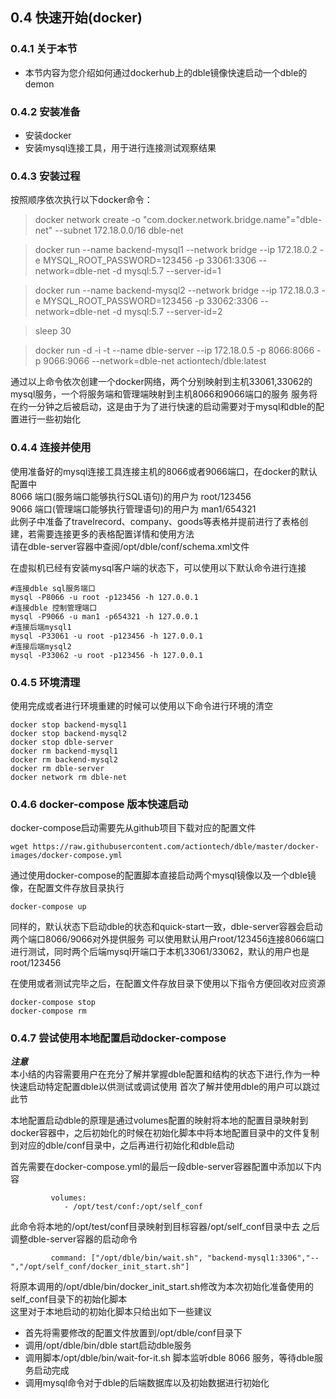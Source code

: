 ## 0.4 快速开始(docker)  
### 0.4.1 关于本节       
 + 本节内容为您介绍如何通过dockerhub上的dble镜像快速启动一个dble的demon
 
### 0.4.2 安装准备
 + 安装docker
 + 安装mysql连接工具，用于进行连接测试观察结果

### 0.4.3 安装过程
 按照顺序依次执行以下docker命令：
 
> docker network create -o "com.docker.network.bridge.name"="dble-net" --subnet 172.18.0.0/16 dble-net

> docker run --name backend-mysql1 --network bridge --ip 172.18.0.2  -e MYSQL_ROOT_PASSWORD=123456 -p 33061:3306 --network=dble-net -d mysql:5.7 --server-id=1

> docker run --name backend-mysql2  --network bridge --ip 172.18.0.3 -e MYSQL_ROOT_PASSWORD=123456 -p 33062:3306 --network=dble-net -d mysql:5.7 --server-id=2

> sleep 30

> docker run -d -i -t --name dble-server --ip 172.18.0.5 -p 8066:8066 -p 9066:9066 --network=dble-net  actiontech/dble:latest

 通过以上命令依次创建一个docker网络，两个分别映射到主机33061,33062的mysql服务，一个将服务端和管理端映射到主机8066和9066端口的服务
 服务将在约一分钟之后被启动，这是由于为了进行快速的启动需要对于mysql和dble的配置进行一些初始化
 
### 0.4.4 连接并使用
   使用准备好的mysql连接工具连接主机的8066或者9066端口，在docker的默认配置中  
   8066 端口(服务端口能够执行SQL语句)的用户为 root/123456    
   9066 端口(管理端口能够执行管理语句)的用户为 man1/654321   
   此例子中准备了travelrecord、company、goods等表格并提前进行了表格创建，若需要连接更多的表格配置详情和使用方法  
   请在dble-server容器中查阅/opt/dble/conf/schema.xml文件
   
   在虚拟机已经有安装mysql客户端的状态下，可以使用以下默认命令进行连接
   ```
   #连接dble sql服务端口
   mysql -P8066 -u root -p123456 -h 127.0.0.1   
   #连接dble 控制管理端口
   mysql -P9066 -u man1 -p654321 -h 127.0.0.1
   #连接后端mysql1
   mysql -P33061 -u root -p123456 -h 127.0.0.1
   #连接后端mysql2
   mysql -P33062 -u root -p123456 -h 127.0.0.1
   ```
   
### 0.4.5 环境清理
使用完成或者进行环境重建的时候可以使用以下命令进行环境的清空
```
docker stop backend-mysql1
docker stop backend-mysql2
docker stop dble-server
docker rm backend-mysql1
docker rm backend-mysql2
docker rm dble-server
docker network rm dble-net
```
 
### 0.4.6 docker-compose 版本快速启动

docker-compose启动需要先从github项目下载对应的配置文件
```
wget https://raw.githubusercontent.com/actiontech/dble/master/docker-images/docker-compose.yml
```
通过使用docker-compose的配置脚本直接启动两个mysql镜像以及一个dble镜像，在配置文件存放目录执行
```
docker-compose up
```
同样的，默认状态下启动dble的状态和quick-start一致，dble-server容器会启动两个端口8066/9066对外提供服务
可以使用默认用户root/123456连接8066端口进行测试，同时两个后端mysql开端口于本机33061/33062，默认的用户也是root/123456  
  
在使用或者测试完毕之后，在配置文件存放目录下使用以下指令方便回收对应资源
```
docker-compose stop
docker-compose rm
```
### 0.4.7 尝试使用本地配置启动docker-compose

***注意***   
本小结的内容需要用户在充分了解并掌握dble配置和结构的状态下进行,作为一种快速启动特定配置dble以供测试或调试使用
首次了解并使用dble的用户可以跳过此节  
  
本地配置启动dble的原理是通过volumes配置的映射将本地的配置目录映射到docker容器中，之后初始化的时候在初始化脚本中将本地配置目录中的文件复制到对应的dble/conf目录中，之后再进行初始化和dble启动

首先需要在docker-compose.yml的最后一段dble-server容器配置中添加以下内容
```
         volumes:
            - /opt/test/conf:/opt/self_conf
```
此命令将本地的/opt/test/conf目录映射到目标容器/opt/self_conf目录中去
之后调整dble-server容器的启动命令  
```
         command: ["/opt/dble/bin/wait.sh", "backend-mysql1:3306","--","/opt/self_conf/docker_init_start.sh"]
```
将原本调用的/opt/dble/bin/docker_init_start.sh修改为本次初始化准备使用的self_conf目录下的初始化脚本  
这里对于本地启动的初始化脚本只给出如下一些建议
+ 首先将需要修改的配置文件放置到/opt/dble/conf目录下
+ 调用/opt/dble/bin/dble start启动dble服务
+ 调用脚本/opt/dble/bin/wait-for-it.sh 脚本监听dble 8066 服务，等待dble服务启动完成
+ 调用mysql命令对于dble的后端数据库以及初始数据进行初始化